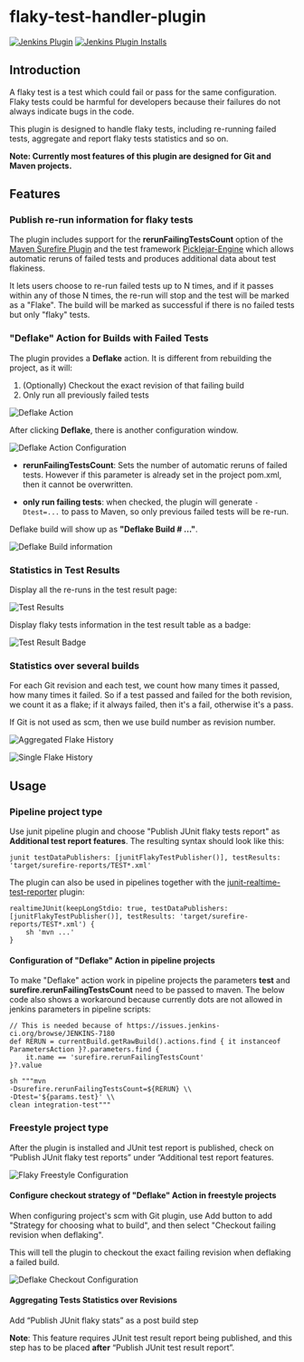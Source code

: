 flaky-test-handler-plugin
=========================

[![Jenkins Plugin](https://img.shields.io/jenkins/plugin/v/flaky-test-handler.svg)](https://plugins.jenkins.io/flaky-test-handler)
[![Jenkins Plugin Installs](https://img.shields.io/jenkins/plugin/i/flaky-test-handler.svg?color=blue)](https://plugins.jenkins.io/flaky-test-handler)

## Introduction

A flaky test is a test which could fail or pass for the same
configuration. Flaky tests could be harmful for developers because their
failures do not always indicate bugs in the code.

This plugin is designed to handle flaky tests, including re-running
failed tests, aggregate and report flaky tests statistics and so on.

**Note: Currently most features of this plugin are designed for Git and Maven projects.**

## Features

### Publish re-run information for flaky tests

The plugin includes support for the **rerunFailingTestsCount** option of
the [Maven Surefire Plugin](https://maven.apache.org/surefire/maven-surefire-plugin/) and
the test framework [Picklejar-Engine](https://github.com/wireapp/picklejar-engine) which
allows automatic reruns of failed tests and produces additional data about test flakiness.

It lets users choose to re-run failed tests up to N times,
and if it passes within any of those N times, the re-run will stop and
the test will be marked as a "Flake". The build will be marked as
successful if there is no failed tests but only "flaky" tests.

### "Deflake" Action for Builds with Failed Tests

The plugin provides a **Deflake** action. It is different from rebuilding the project, as it will:
1) (Optionally) Checkout the exact revision of that failing build
2) Only run all previously failed tests

![Deflake Action](images/deflake_label.png)

After clicking **Deflake**, there is another configuration window.

![Deflake Action Configuration](images/deflake_config.png)

* **rerunFailingTestsCount**: Sets the number of automatic reruns of failed tests.
  However if this parameter is already set in the project pom.xml, then it
  cannot be overwritten.

* **only run failing tests**: when checked, the plugin will generate `-Dtest=...` to
  pass to Maven, so only previous failed tests will be re-run.

Deflake build will show up as **"Deflake Build \# ..."**.

![Deflake Build information](images/deflake_build.png)

### Statistics in Test Results

Display all the re-runs in the test result page:

![Test Results](images/flaky_results.png)

Display flaky tests information in the test result table as a badge:

![Test Result Badge](images/flaky_badge.png)

### Statistics over several builds

For each Git revision and each test, we count how many times it passed,
how many times it failed. So if a test passed and failed for the both
revision, we count it as a flake; if it always failed, then it's a fail,
otherwise it's a pass.

If Git is not used as scm, then we use build number as revision number.

![Aggregated Flake History](images/flake_history_aggregated.png)

![Single Flake History](images/flake_history_single.png)

## Usage

### Pipeline project type

Use junit pipeline plugin and choose "Publish JUnit flaky tests report" as **Additional test report features**.
The resulting syntax should look like this:

    junit testDataPublishers: [junitFlakyTestPublisher()], testResults: 'target/surefire-reports/TEST*.xml'

The plugin can also be used in pipelines together with the [junit-realtime-test-reporter](https://www.jenkins.io/doc/pipeline/steps/junit-realtime-test-reporter/) plugin:

    realtimeJUnit(keepLongStdio: true, testDataPublishers: [junitFlakyTestPublisher()], testResults: 'target/surefire-reports/TEST*.xml') {
        sh 'mvn ...'
    }

#### Configuration of "Deflake" Action in pipeline projects

To make "Deflake" action work in pipeline projects the parameters
**test** and **surefire.rerunFailingTestsCount** need to be passed
to maven. The below code also shows a workaround because currently
dots are not allowed in jenkins parameters in pipeline scripts:

    // This is needed because of https://issues.jenkins-ci.org/browse/JENKINS-7180
    def RERUN = currentBuild.getRawBuild().actions.find { it instanceof ParametersAction }?.parameters.find {
        it.name == 'surefire.rerunFailingTestsCount'
    }?.value

    sh """mvn
    -Dsurefire.rerunFailingTestsCount=${RERUN} \\
    -Dtest='${params.test}' \\
    clean integration-test"""

### Freestyle project type

After the plugin is installed and JUnit test report is published, check
on “Publish JUnit flaky test reports” under “Additional test report
features.

![Flaky Freestyle Configuration](images/flaky_config1.png)

#### Configure checkout strategy of "Deflake" Action in freestyle projects

When configuring project's scm with Git plugin, use Add button to add
"Strategy for choosing what to build", and then select "Checkout failing
revision when deflaking".

This will tell the plugin to checkout the exact failing revision when
deflaking a failed build.

![Deflake Checkout Configuration](images/deflake_checkout_config.png)

#### Aggregating Tests Statistics over Revisions

Add “Publish JUnit flaky stats” as a post build step

**Note**: This feature requires JUnit test result report being
published, and this step has to be placed **after** “Publish JUnit test
result report”.
